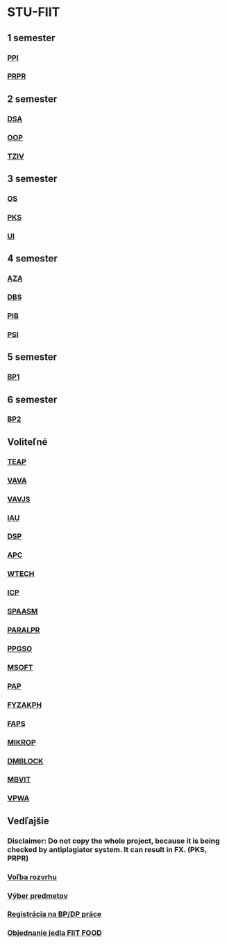 # STU-FIIT

## 1 semester

### [PPI](Princípy%20počítačového%20inžinierstva)
### [PRPR](Procedurálne%20programovanie)

## 2 semester

### [DSA](Datové%20štruktúry%20a%20algoritmy)
### [OOP](Objektovo-orientované%20programovanie)
### [TZIV](Teoretické%20základy%20informatických%20vied)

## 3 semester

### [OS](Operačné%20systémy)
### [PKS](Počítačové%20a%20komunikačné%20siete)
### [UI](Umelá%20inteligencia)

## 4 semester

### [AZA](Analýza%20a%20zložitosť%20algoritmov)
### [DBS](Databázové%20systémy)
### [PIB](Princípy%20informačnej%20bezpečnosti)
### [PSI](Princípy%20softvérového%20inžinierstva)

## 5 semester

### [BP1](Bakalársky%20projekt%20I)

## 6 semester

### [BP2](Bakalárska%20práca)

## Voliteľné

### [TEAP](Tvorba%20efektivnych%20algoritmov%20a%20programov)
### [VAVA](Vývoj%20aplikácií%20s%20viacvrstvovou%20architektúrou)
### [VAVJS](Vývoj%20aplikácií%20s%20viacvrstvovou%20architektúrou)
### [IAU](Inteligentná%20analýza%20údajov)
### [DSP](Programovanie%20pre%20dátovú%20vedu)
### [APC](Aplikačné%20programovanie%20v%20C++)
### [WTECH](Základy%20webových%20technológií)
### [ICP](Interakcia%20človeka%20s%20počítačom)
### [SPAASM](Systémové%20programovanie%20a%20asemblery)
### [PARALPR](Paralelné%20Programovanie)
### [PPGSO](Princípy%20počítačovej%20grafiky%20a%20spracovania%20obrazu)
### [MSOFT](Modelovanie%20softvéru)
### [PAP](Projektovanie%20aplikácií%20počítačov)
### [FYZAKPH](Fyzikálne%20základy%20počítačových%20hier)
### [FAPS](Forenzná%20analýza%20počítačových%20systémov)
### [MIKROP](Mikropočítače)
### [DMBLOCK](Digitálne%20meny%20a%20Blockchain)
### [MBVIT](Manažment%20bezpečnosti%20v%20informačných%20technológiách)
### [VPWA](Vývoj%20progresívnych%20webových%20aplikácií)

## Vedľajšie

### Disclaimer: Do not copy the whole project, because it is being checked by antiplagiator system. It can result in FX. (PKS, PRPR)

### [Voľba rozvrhu](Voľba%20rozvrhu.pdf)
### [Výber predmetov](Výber%20predmetov.pdf)
### [Registrácia na BP/DP práce](Voľba%20BP-DP.pdf)
### [Objednanie jedla FIIT FOOD](FIIT%20FOOD.pdf)